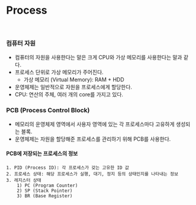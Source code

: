 # Process
<br/>

### 컴퓨터 자원
- 컴퓨터의 자원을 사용한다는 말은 크게 CPU와 가상 메모리를 사용한다는 말과 같다.
- 프로세스 단위로 가상 메모리가 주어진다.
    - 가상 메모리 (Virtual Memory): RAM + HDD
- 운영체제는 일반적으로 자원을 프로세스에게 할당한다.
- CPU: 연산의 주체, 여러 개의 core를 가지고 있다.

### PCB (Process Control Block)
- 메모리의 운영체제 영역에서 사용자 영역에 있는 각 프로세스마다 고유하게 생성되는 블록.
- 운영체제는 자원을 할당해준 프로세스를 관리하기 위해 PCB를 사용한다.
#### PCB에 저장되는 프로세스의 정보
    1. PID (Process ID): 각 프로세스가 갖는 고유한 ID 값
    2. 프로세스 상태: 해당 프로세스가 실행, 대기, 정지 등의 상태인지를 나타내는 정보
    3. 레지스터 상태
        1) PC (Program Counter)
        2) SP (Stack Pointer)
        3) BR (Base Register)
